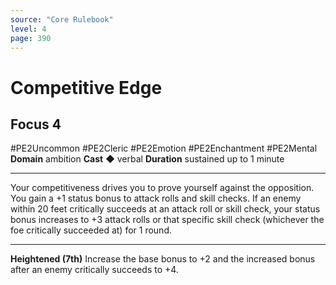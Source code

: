 ```yaml
---
source: "Core Rulebook"
level: 4
page: 390
---
```


# Competitive Edge
## Focus 4
#PE2Uncommon #PE2Cleric #PE2Emotion #PE2Enchantment #PE2Mental 
**Domain** ambition
**Cast** ◆ verbal
**Duration** sustained up to 1 minute

-----
Your competitiveness drives you to prove yourself against the opposition. You gain a +1 status bonus to attack rolls and skill checks. If an enemy within 20 feet critically succeeds at an attack roll or skill check, your status bonus increases to +3 attack rolls or that specific skill check (whichever the foe critically succeeded at) for 1 round.  

---
**Heightened (7th)** Increase the base bonus to +2 and the increased bonus after an enemy critically succeeds to +4.